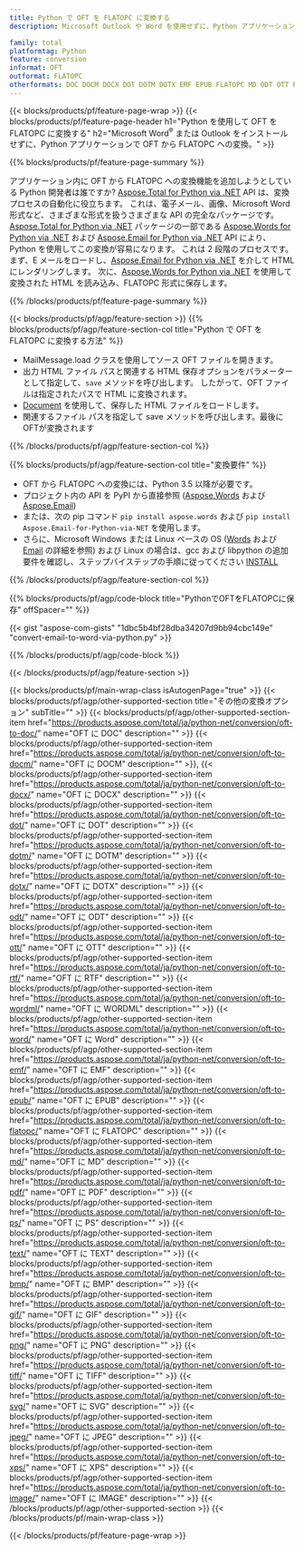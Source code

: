 ```yaml
---
title: Python で OFT を FLATOPC に変換する
description: Microsoft Outlook や Word を使用せずに、Python アプリケーションで OFT を FLATOPC に保存します。 

family: total
platformtag: Python
feature: conversion
informat: OFT
outformat: FLATOPC
otherformats: DOC DOCM DOCX DOT DOTM DOTX EMF EPUB FLATOPC MD ODT OTT PCL PDF PS RTF TEXT WORD WORDML BMP GIF IMAGE JPEG TIFF PNG SVG XPS
---
```

{{< blocks/products/pf/feature-page-wrap >}}
{{< blocks/products/pf/feature-page-header h1="Python を使用して OFT を FLATOPC に変換する" h2="Microsoft Word<sup>&reg;</sup> または Outlook をインストールせずに、Python アプリケーションで OFT から FLATOPC への変換。" >}}

{{% blocks/products/pf/feature-page-summary %}}

アプリケーション内に OFT から FLATOPC への変換機能を追加しようとしている Python 開発者は誰ですか? [Aspose.Total for Python via .NET](https://products.aspose.com/total/python-net/) API は、変換プロセスの自動化に役立ちます。 これは、電子メール、画像、Microsoft Word 形式など、さまざまな形式を扱うさまざまな API の完全なパッケージです。 [Aspose.Total for Python via .NET](https://products.aspose.com/total/python-net/) パッケージの一部である [Aspose.Words for Python via .NET](https://products.aspose.com/words/python-net/) および [Aspose.Email for Python via .NET](https://products.aspose.com/email/python-net/) API により、Python を使用してこの変換が容易になります。 これは 2 段階のプロセスです。まず、E メールをロードし、[Aspose.Email for Python via .NET](https://products.aspose.com/email/python-net/) を介して HTML にレンダリングします。 次に、[Aspose.Words for Python via .NET](https://products.aspose.com/words/python-net/) を使用して変換された HTML を読み込み、FLATOPC 形式に保存します。

{{% /blocks/products/pf/feature-page-summary %}}

{{< blocks/products/pf/agp/feature-section >}}
{{% blocks/products/pf/agp/feature-section-col title="Python で OFT を FLATOPC に変換する方法" %}}

- MailMessage.load クラスを使用してソース OFT ファイルを開きます。
- 出力 HTML ファイル パスと関連する HTML 保存オプションをパラメーターとして指定して、`save` メソッドを呼び出します。 したがって、OFT ファイルは指定されたパスで HTML に変換されます。
- [Document](https://reference.aspose.com/words/python-net/aspose.words/document/) を使用して、保存した HTML ファイルをロードします。
- 関連するファイル パスを指定して save メソッドを呼び出します。最後にOFTが変換されます

{{% /blocks/products/pf/agp/feature-section-col %}}

{{% blocks/products/pf/agp/feature-section-col title="変換要件" %}}

- OFT から FLATOPC への変換には、Python 3.5 以降が必要です。
- プロジェクト内の API を PyPI から直接参照 ([Aspose.Words](https://pypi.org/project/aspose-words/) および [Aspose.Email](https://pypi.org/project/Aspose.Email-for-Python-via-NET/))
- または、次の pip コマンド ```pip install aspose.words``` および ```pip install Aspose.Email-for-Python-via-NET``` を使用します。 
- さらに、Microsoft Windows または Linux ベースの OS ([Words](https://docs.aspose.com/words/python-net/system-requirements/) および [Email](https://docs.aspose.com/email/python-net/system-requirements/) の詳細を参照) および Linux の場合は、gcc および libpython の追加要件を確認し、ステップバイステップの手順に従ってください [INSTALL](https://docs.aspose.com/words/python-net/installation/)
 

{{% /blocks/products/pf/agp/feature-section-col %}}

{{% blocks/products/pf/agp/code-block title="PythonでOFTをFLATOPCに保存" offSpacer="" %}}

{{< gist "aspose-com-gists" "1dbc5b4bf28dba34207d9bb94cbc149e" "convert-email-to-word-via-python.py" >}}

{{% /blocks/products/pf/agp/code-block %}}

{{< /blocks/products/pf/agp/feature-section >}}

{{< blocks/products/pf/main-wrap-class isAutogenPage="true" >}}
{{< blocks/products/pf/agp/other-supported-section title="その他の変換オプション" subTitle="" >}}
{{< blocks/products/pf/agp/other-supported-section-item href="https://products.aspose.com/total/ja/python-net/conversion/oft-to-doc/" name="OFT に DOC" description="" >}}
{{< blocks/products/pf/agp/other-supported-section-item href="https://products.aspose.com/total/ja/python-net/conversion/oft-to-docm/" name="OFT に DOCM" description="" >}},
{{< blocks/products/pf/agp/other-supported-section-item href="https://products.aspose.com/total/ja/python-net/conversion/oft-to-docx/" name="OFT に DOCX" description="" >}}
{{< blocks/products/pf/agp/other-supported-section-item href="https://products.aspose.com/total/ja/python-net/conversion/oft-to-dot/" name="OFT に DOT" description="" >}}
{{< blocks/products/pf/agp/other-supported-section-item href="https://products.aspose.com/total/ja/python-net/conversion/oft-to-dotm/" name="OFT に DOTM" description="" >}}
{{< blocks/products/pf/agp/other-supported-section-item href="https://products.aspose.com/total/ja/python-net/conversion/oft-to-dotx/" name="OFT に DOTX" description="" >}}
{{< blocks/products/pf/agp/other-supported-section-item href="https://products.aspose.com/total/ja/python-net/conversion/oft-to-odt/" name="OFT に ODT" description="" >}}
{{< blocks/products/pf/agp/other-supported-section-item href="https://products.aspose.com/total/ja/python-net/conversion/oft-to-ott/" name="OFT に OTT" description="" >}}
{{< blocks/products/pf/agp/other-supported-section-item href="https://products.aspose.com/total/ja/python-net/conversion/oft-to-rtf/" name="OFT に RTF" description="" >}}
{{< blocks/products/pf/agp/other-supported-section-item href="https://products.aspose.com/total/ja/python-net/conversion/oft-to-wordml/" name="OFT に WORDML" description="" >}}
{{< blocks/products/pf/agp/other-supported-section-item href="https://products.aspose.com/total/ja/python-net/conversion/oft-to-word/" name="OFT に Word" description="" >}}
{{< blocks/products/pf/agp/other-supported-section-item href="https://products.aspose.com/total/ja/python-net/conversion/oft-to-emf/" name="OFT に EMF" description="" >}}
{{< blocks/products/pf/agp/other-supported-section-item href="https://products.aspose.com/total/ja/python-net/conversion/oft-to-epub/" name="OFT に EPUB" description="" >}}
{{< blocks/products/pf/agp/other-supported-section-item href="https://products.aspose.com/total/ja/python-net/conversion/oft-to-flatopc/" name="OFT に FLATOPC" description="" >}}
{{< blocks/products/pf/agp/other-supported-section-item href="https://products.aspose.com/total/ja/python-net/conversion/oft-to-md/" name="OFT に MD" description="" >}}
{{< blocks/products/pf/agp/other-supported-section-item href="https://products.aspose.com/total/ja/python-net/conversion/oft-to-pdf/" name="OFT に PDF" description="" >}}
{{< blocks/products/pf/agp/other-supported-section-item href="https://products.aspose.com/total/ja/python-net/conversion/oft-to-ps/" name="OFT に PS" description="" >}}
{{< blocks/products/pf/agp/other-supported-section-item href="https://products.aspose.com/total/ja/python-net/conversion/oft-to-text/" name="OFT に TEXT" description="" >}}
{{< blocks/products/pf/agp/other-supported-section-item href="https://products.aspose.com/total/ja/python-net/conversion/oft-to-bmp/" name="OFT に BMP" description="" >}}
{{< blocks/products/pf/agp/other-supported-section-item href="https://products.aspose.com/total/ja/python-net/conversion/oft-to-gif/" name="OFT に GIF" description="" >}}
{{< blocks/products/pf/agp/other-supported-section-item href="https://products.aspose.com/total/ja/python-net/conversion/oft-to-png/" name="OFT に PNG" description="" >}}
{{< blocks/products/pf/agp/other-supported-section-item href="https://products.aspose.com/total/ja/python-net/conversion/oft-to-tiff/" name="OFT に TIFF" description="" >}}
{{< blocks/products/pf/agp/other-supported-section-item href="https://products.aspose.com/total/ja/python-net/conversion/oft-to-svg/" name="OFT に SVG" description="" >}}
{{< blocks/products/pf/agp/other-supported-section-item href="https://products.aspose.com/total/ja/python-net/conversion/oft-to-jpeg/" name="OFT に JPEG" description="" >}}
{{< blocks/products/pf/agp/other-supported-section-item href="https://products.aspose.com/total/ja/python-net/conversion/oft-to-xps/" name="OFT に XPS" description="" >}}
{{< blocks/products/pf/agp/other-supported-section-item href="https://products.aspose.com/total/ja/python-net/conversion/oft-to-image/" name="OFT に IMAGE" description="" >}}
{{< /blocks/products/pf/agp/other-supported-section >}}
{{< /blocks/products/pf/main-wrap-class >}}

{{< /blocks/products/pf/feature-page-wrap >}}